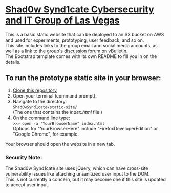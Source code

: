 # [Shad0w Synd1cate Cybersecurity and IT Group of Las Vegas](https://www.meetup.com/Cyber-Security-and-IT-Computer-Group-of-Las-Vegas/events/246569084/)  
This is a basic static website that can be deployed to an S3 bucket on AWS and used for experiments, prototyping, user feedback, and so on.  
This site includes links to the group email and social media accounts, as well as a link to the group's [discussion forum](http://shad0wsynd1cate.com/index.php) on [vBulletin](https://www.vbulletin.com/).  
The Bootstrap template comes with its own README to fill you in on the details.  

## To run the prototype static site in your browser:  
1. [Clone this repository](https://help.github.com/articles/cloning-a-repository/)
2. Open your terminal (command prompt).
3. Navigate to the directory:  
`Shad0wSynd1cate/static-site/`  
(The one that contains the *index.html* file.)  
4. On the command line type:  
`>>> open -a "YourBrowserName" index.html`  
Options for "YourBrowserHere" include "FirefoxDeveloperEdition" or
"Google Chrome", for example.  

Your browser should open the website in a new tab.

### Security Note:  
The Shad0w Synd1cate site uses jQuery, which can have cross-site vulnerability issues like attaching unsanitized user input to the DOM.  
This is not currently a concern, but it may become one if this site is updated to accept user input.
